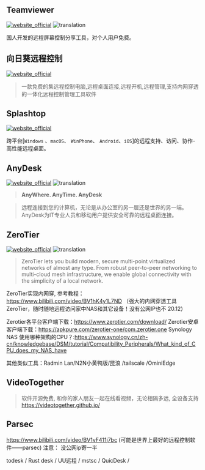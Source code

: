 ## Teamviewer
[![website_official](https://gitbook07.oss-cn-hangzhou.aliyuncs.com/website_official.svg)](https://www.teamviewer.cn/cn/) ![translation](https://gitbook07.oss-cn-hangzhou.aliyuncs.com/translation.svg)

国人开发的远程屏幕控制分享工具，对个人用户免费。

## 向日葵远程控制
[![website_official](https://gitbook07.oss-cn-hangzhou.aliyuncs.com/website_official.svg)](https://sunlogin.oray.com/personal/)

> 一款免费的集远程控制电脑,远程桌面连接,远程开机,远程管理,支持内网穿透的一体化远程控制管理工具软件

## Splashtop
[![website_official](https://gitbook07.oss-cn-hangzhou.aliyuncs.com/website_official.svg)](http://www.splashtop.com/)

跨平台[`Windows` 、`macOS`、 `WinPhone`、 `Android`、`iOS`]的远程支持、访问、协作-高性能远程桌面。

## AnyDesk
[![website_official](https://gitbook07.oss-cn-hangzhou.aliyuncs.com/website_official.svg)](https://anydesk.com) ![translation](https://gitbook07.oss-cn-hangzhou.aliyuncs.com/translation.svg)

> **AnyWhere. AnyTime. AnyDesk**

> 远程连接到您的计算机，无论是从办公室的另一层还是世界的另一端。 AnyDesk为IT专业人员和移动用户提供安全可靠的远程桌面连接。

## ZeroTier
[![website_official](https://gitbook07.oss-cn-hangzhou.aliyuncs.com/website_official.svg)](https://www.zerotier.com/) ![translation](https://gitbook07.oss-cn-hangzhou.aliyuncs.com/translation.svg)


> ZeroTier lets you build modern, secure multi-point virtualized networks of almost any type. From robust peer-to-peer networking to multi-cloud mesh infrastructure, we enable global connectivity with the simplicity of a local network.

ZeroTier实现内网穿, 参考教程：https://www.bilibili.com/video/BV1hK4y1L7ND （强大的内网穿透工具ZeroTier，随时随地远程访问家中NAS和其它设备！没有公网IP也不 20.12）

Zerotier各平台客户端下载：https://www.zerotier.com/download/
Zerotier安卓客户端下载：https://apkpure.com/zerotier-one/com.zerotier.one
Synology NAS 使用哪种架构的CPU？:https://www.synology.cn/zh-cn/knowledgebase/DSM/tutorial/Compatibility_Peripherals/What_kind_of_CPU_does_my_NAS_have

其他类似工具：Radmin Lan/N2N小黄鸭版/昆浪 /tailscale /OminiEdge

## VideoTogether

> 软件开源免费, 和你的家人朋友一起在线看视频，无论相隔多远, 全设备支持
> https://videotogether.github.io/

## Parsec

https://www.bilibili.com/video/BV1vF411j7bc (可能是世界上最好的远程控制软件——parsec) 
注意： 没公网ip寄一半



todesk  / Rust desk / UU远程 / mstsc / QuicDesk / 
